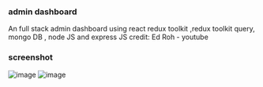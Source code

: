 ### admin dashboard
An full stack admin dashboard using react redux toolkit ,redux toolkit query, mongo DB , node JS and express JS 
credit: Ed Roh - youtube

### screenshot
![image](https://user-images.githubusercontent.com/41730664/218046555-dacf984d-e791-4db2-8577-02164a8cd6f3.png)
![image](https://github.com/user-attachments/assets/cb7905b1-f699-4f4c-aba3-9552c3a14e01)




